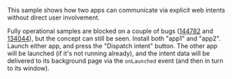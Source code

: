 This sample shows how two apps can communicate via explicit web intents without direct user involvement.

Fully operational samples are blocked on a couple of bugs ([144782](http://crbug.com/144782) and [134044](http://crbug.com/134044)), but the concept can still be seen. Install both "app1" and "app2". Launch either app, and press the "Dispatch intent" button. The other app will be launched (if it's not running already), and the intent data will be delivered to its background page via the `onLaunched` event (and then in turn to its window).